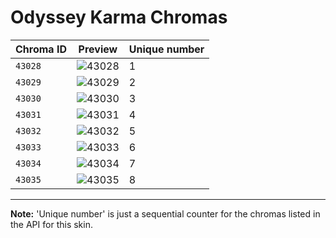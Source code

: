 # Odyssey Karma Chromas

| Chroma ID | Preview | Unique number |
|---|---|---|
| `43028` | ![43028](https://raw.communitydragon.org/latest/plugins/rcp-be-lol-game-data/global/default/v1/champion-chroma-images/43/43028.png) | 1 |
| `43029` | ![43029](https://raw.communitydragon.org/latest/plugins/rcp-be-lol-game-data/global/default/v1/champion-chroma-images/43/43029.png) | 2 |
| `43030` | ![43030](https://raw.communitydragon.org/latest/plugins/rcp-be-lol-game-data/global/default/v1/champion-chroma-images/43/43030.png) | 3 |
| `43031` | ![43031](https://raw.communitydragon.org/latest/plugins/rcp-be-lol-game-data/global/default/v1/champion-chroma-images/43/43031.png) | 4 |
| `43032` | ![43032](https://raw.communitydragon.org/latest/plugins/rcp-be-lol-game-data/global/default/v1/champion-chroma-images/43/43032.png) | 5 |
| `43033` | ![43033](https://raw.communitydragon.org/latest/plugins/rcp-be-lol-game-data/global/default/v1/champion-chroma-images/43/43033.png) | 6 |
| `43034` | ![43034](https://raw.communitydragon.org/latest/plugins/rcp-be-lol-game-data/global/default/v1/champion-chroma-images/43/43034.png) | 7 |
| `43035` | ![43035](https://raw.communitydragon.org/latest/plugins/rcp-be-lol-game-data/global/default/v1/champion-chroma-images/43/43035.png) | 8 |

---

**Note:** 'Unique number' is just a sequential counter for the chromas listed in the API for this skin.